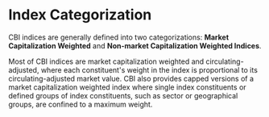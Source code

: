 # Index Categorization

CBI indices are generally defined into two categorizations: **Market Capitalization Weighted** and **Non-market Capitalization Weighted Indices**.

Most of CBI indices are market capitalization weighted and circulating-adjusted, where each constituent's weight in the index is proportional to its circulating-adjusted market value. CBI also provides capped versions of a market capitalization weighted index where single index constituents or defined groups of index constituents, such as sector or geographical groups, are confined to a maximum weight.
